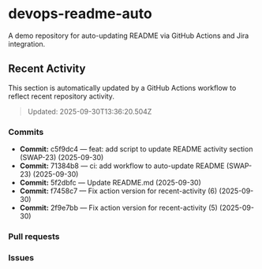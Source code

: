 # devops-readme-auto
A demo repository for auto-updating README via GitHub Actions and Jira integration.

##  Recent Activity
This section is automatically updated by a GitHub Actions workflow to reflect recent repository activity.

<!--START_SECTION:activity-->
> Updated: 2025-09-30T13:36:20.504Z

### Commits
- **Commit:** c5f9dc4 — feat: add script to update README activity section (SWAP-23) (2025-09-30)
- **Commit:** 71384b8 — ci: add workflow to auto-update README (SWAP-23) (2025-09-30)
- **Commit:** 5f2dbfc — Update README.md (2025-09-30)
- **Commit:** f7458c7 — Fix action version for recent-activity (6) (2025-09-30)
- **Commit:** 2f9e7bb — Fix action version for recent-activity (5) (2025-09-30)

### Pull requests

### Issues



<!-- Smart Commit FINISH test -->
